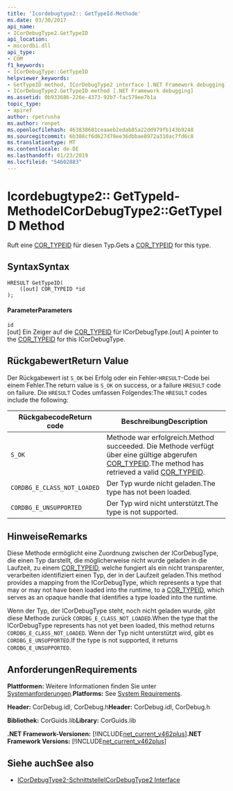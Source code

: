 ```yaml
---
title: 'Icordebugtype2:: GetTypeId-Methode'
ms.date: 03/30/2017
api_name:
- ICorDebugType2.GetTypeID
api_location:
- mscordbi.dll
api_type:
- COM
f1_keywords:
- ICorDebugType::GetTypeID
helpviewer_keywords:
- GetTypeID method, ICorDebugType2 interface [.NET Framework debugging]
- ICorDebugType2.GetTypeID method [.NET Framework debugging]
ms.assetid: 0b933686-226e-4373-92b7-fac579ee7b1a
topic_type:
- apiref
author: rpetrusha
ms.author: ronpet
ms.openlocfilehash: 463838681ceaaeb2edab85a22dd979fb143b9248
ms.sourcegitcommit: 6b308cf6d627d78ee36dbbae8972a310ac7fd6c8
ms.translationtype: MT
ms.contentlocale: de-DE
ms.lasthandoff: 01/23/2019
ms.locfileid: "54602883"
---
```

# <a name="icordebugtype2gettypeid-method"></a><span data-ttu-id="14970-102">Icordebugtype2:: GetTypeId-Methode</span><span class="sxs-lookup"><span data-stu-id="14970-102">ICorDebugType2::GetTypeID Method</span></span>
<span data-ttu-id="14970-103">Ruft eine [COR_TYPEID](../../../../docs/framework/unmanaged-api/debugging/cor-typeid-structure.md) für diesen Typ.</span><span class="sxs-lookup"><span data-stu-id="14970-103">Gets a [COR_TYPEID](../../../../docs/framework/unmanaged-api/debugging/cor-typeid-structure.md) for this type.</span></span>  
  
## <a name="syntax"></a><span data-ttu-id="14970-104">Syntax</span><span class="sxs-lookup"><span data-stu-id="14970-104">Syntax</span></span>  
  
```  
HRESULT GetTypeID(  
    ([out] COR_TYPEID *id  
);  
```  
  
#### <a name="parameters"></a><span data-ttu-id="14970-105">Parameter</span><span class="sxs-lookup"><span data-stu-id="14970-105">Parameters</span></span>  
 `id`  
 <span data-ttu-id="14970-106">[out] Ein Zeiger auf die [COR_TYPEID](../../../../docs/framework/unmanaged-api/debugging/cor-typeid-structure.md) für ICorDebugType.</span><span class="sxs-lookup"><span data-stu-id="14970-106">[out] A pointer to the [COR_TYPEID](../../../../docs/framework/unmanaged-api/debugging/cor-typeid-structure.md) for this ICorDebugType.</span></span>  
  
## <a name="return-value"></a><span data-ttu-id="14970-107">Rückgabewert</span><span class="sxs-lookup"><span data-stu-id="14970-107">Return Value</span></span>  
 <span data-ttu-id="14970-108">Der Rückgabewert ist `S_OK` bei Erfolg oder ein Fehler-`HRESULT`-Code bei einem Fehler.</span><span class="sxs-lookup"><span data-stu-id="14970-108">The return value is `S_OK` on success, or a failure `HRESULT` code on failure.</span></span> <span data-ttu-id="14970-109">Die `HRESULT` Codes umfassen Folgendes:</span><span class="sxs-lookup"><span data-stu-id="14970-109">The `HRESULT` codes include the following:</span></span>  
  
|<span data-ttu-id="14970-110">Rückgabecode</span><span class="sxs-lookup"><span data-stu-id="14970-110">Return code</span></span>|<span data-ttu-id="14970-111">Beschreibung</span><span class="sxs-lookup"><span data-stu-id="14970-111">Description</span></span>|  
|-----------------|-----------------|  
|`S_OK`|<span data-ttu-id="14970-112">Methode war erfolgreich.</span><span class="sxs-lookup"><span data-stu-id="14970-112">Method succeeded.</span></span> <span data-ttu-id="14970-113">Die Methode verfügt über eine gültige abgerufen [COR_TYPEID](../../../../docs/framework/unmanaged-api/debugging/cor-typeid-structure.md).</span><span class="sxs-lookup"><span data-stu-id="14970-113">The method has retrieved a valid [COR_TYPEID](../../../../docs/framework/unmanaged-api/debugging/cor-typeid-structure.md).</span></span>|  
|`CORDBG_E_CLASS_NOT_LOADED`|<span data-ttu-id="14970-114">Der Typ wurde nicht geladen.</span><span class="sxs-lookup"><span data-stu-id="14970-114">The type has not been loaded.</span></span>|  
|`CORDBG_E_UNSUPPORTED`|<span data-ttu-id="14970-115">Der Typ wird nicht unterstützt.</span><span class="sxs-lookup"><span data-stu-id="14970-115">The type is not supported.</span></span>|  
  
## <a name="remarks"></a><span data-ttu-id="14970-116">Hinweise</span><span class="sxs-lookup"><span data-stu-id="14970-116">Remarks</span></span>  
 <span data-ttu-id="14970-117">Diese Methode ermöglicht eine Zuordnung zwischen der ICorDebugType, die einen Typ darstellt, die möglicherweise nicht wurde geladen in die Laufzeit, zu einem [COR_TYPEID](../../../../docs/framework/unmanaged-api/debugging/cor-typeid-structure.md), welche fungiert als ein nicht transparenter, verarbeiten identifiziert einen Typ, der in der Laufzeit geladen.</span><span class="sxs-lookup"><span data-stu-id="14970-117">This method provides a mapping from the ICorDebugType, which represents a type that may or may not have been loaded into the runtime, to a [COR_TYPEID](../../../../docs/framework/unmanaged-api/debugging/cor-typeid-structure.md), which serves as an opaque handle that identifies a type loaded into the runtime.</span></span>  
  
 <span data-ttu-id="14970-118">Wenn der Typ, der ICorDebugType steht, noch nicht geladen wurde, gibt diese Methode zurück `CORDBG_E_CLASS_NOT_LOADED`.</span><span class="sxs-lookup"><span data-stu-id="14970-118">When the type that the ICorDebugType represents has not yet been loaded, this method returns `CORDBG_E_CLASS_NOT_LOADED`.</span></span>  <span data-ttu-id="14970-119">Wenn der Typ nicht unterstützt wird, gibt es `CORDBG_E_UNSUPPORTED`.</span><span class="sxs-lookup"><span data-stu-id="14970-119">If the type is not supported, it returns `CORDBG_E_UNSUPPORTED`.</span></span>  
  
## <a name="requirements"></a><span data-ttu-id="14970-120">Anforderungen</span><span class="sxs-lookup"><span data-stu-id="14970-120">Requirements</span></span>  
 <span data-ttu-id="14970-121">**Plattformen:** Weitere Informationen finden Sie unter [Systemanforderungen](../../../../docs/framework/get-started/system-requirements.md).</span><span class="sxs-lookup"><span data-stu-id="14970-121">**Platforms:** See [System Requirements](../../../../docs/framework/get-started/system-requirements.md).</span></span>  
  
 <span data-ttu-id="14970-122">**Header:** CorDebug.idl, CorDebug.h</span><span class="sxs-lookup"><span data-stu-id="14970-122">**Header:** CorDebug.idl, CorDebug.h</span></span>  
  
 <span data-ttu-id="14970-123">**Bibliothek:** CorGuids.lib</span><span class="sxs-lookup"><span data-stu-id="14970-123">**Library:** CorGuids.lib</span></span>  
  
 <span data-ttu-id="14970-124">**.NET Framework-Versionen:** [!INCLUDE[net_current_v462plus](../../../../includes/net-current-v462plus-md.md)]</span><span class="sxs-lookup"><span data-stu-id="14970-124">**.NET Framework Versions:** [!INCLUDE[net_current_v462plus](../../../../includes/net-current-v462plus-md.md)]</span></span>  
  
## <a name="see-also"></a><span data-ttu-id="14970-125">Siehe auch</span><span class="sxs-lookup"><span data-stu-id="14970-125">See also</span></span>
- [<span data-ttu-id="14970-126">ICorDebugType2-Schnittstelle</span><span class="sxs-lookup"><span data-stu-id="14970-126">ICorDebugType2 Interface</span></span>](../../../../docs/framework/unmanaged-api/debugging/icordebugtype2-interface.md)
